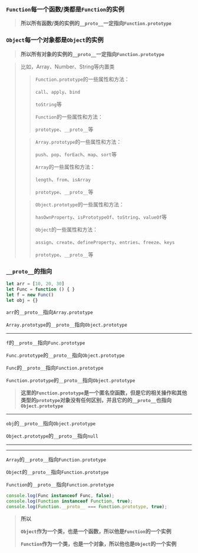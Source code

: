 ### `Function`每一个函数/类都是`Function`的实例

> **所以所有函数/类的实例的`__proto__`一定指向`Function.prototype`**



### `Object`每一个对象都是`Object`的实例

> **所以所有对象的实例的`__proto__`一定指向`Function.prototype`**



> 比如，Array、Number、String等内置类
>
> > `Function.prototype`的一些属性和方法：
> >
> > `call`、`apply`、`bind`
> >
> > `toString`等
> >
> > `Function`的一些属性和方法：
> >
> > `prototype`、`__proto__`等
>
> > `Array.prototype`的一些属性和方法：
> >
> > `push`、`pop`、`forEach`、`map`、`sort`等
> >
> > `Array`的一些属性和方法：
> >
> > `length`、`from`、`isArray`
> >
> > `prototype`、`__proto__`等
>
> > `Object.prototype`的一些属性和方法：
> >
> > `hasOwnProperty`、`isPrototypeOf`、`toString`、`valueOf`等
> >
> > `Object`的一些属性和方法：
> >
> > `assign`、`create`、`defineProperty`、`entries`、`freeze`、`keys`
> >
> > `prototype`、`__proto__`等

### **`__proto__`的指向**

```js
let arr = [10, 20, 30]
let Func = function () { }
let f = new Func()
let obj = {}
```

`arr`的`__proto__`指向`Array.prototype`

`Array.prototype`的`__proto__`指向`Object.prototype`

----

`f`的`__proto__`指向`Func.prototype`

`Func.prototype`的`__proto__`指向`Object.prototype`

`Func`的`__proto__`指向`Function.prototype`

`Function.prototype`的`__proto__`指向`Object.prototype`

> **这里的`Function.prototype`是一个匿名空函数，但是它的相关操作和其他类型的`prototype`对象没有任何区别，并且它的的`__proto__`也指向`Object.prototype`**

----

`obj`的`__proto__`指向`Object.prototype`

`Object.prototype`的`__proto__`指向`null`

-----

-----

`Array`的`__proto__`指向`Function.prototype`

`Object`的`__proto__`指向`Function.prototype`

`Function`的`__proto__`指向`Function.prototype`

```js
console.log(Func instanceof Func, false);
console.log(Function instanceof Function, true);
console.log(Function.__proto__ === Function.prototype, true);
```



> **所以**
>
> **`Object`作为一个类，也是一个函数，所以他是`Function`的一个实例**
>
> **`Function`作为一个类，也是一个对象，所以他也是`Object`的一个实例**
